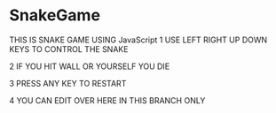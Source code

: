# SnakeGame
THIS IS SNAKE GAME USING JavaScript
1 USE LEFT RIGHT UP DOWN KEYS TO CONTROL THE SNAKE

2 IF YOU HIT WALL OR YOURSELF YOU DIE

3 PRESS ANY KEY TO RESTART

4 YOU CAN EDIT OVER HERE IN THIS BRANCH ONLY
